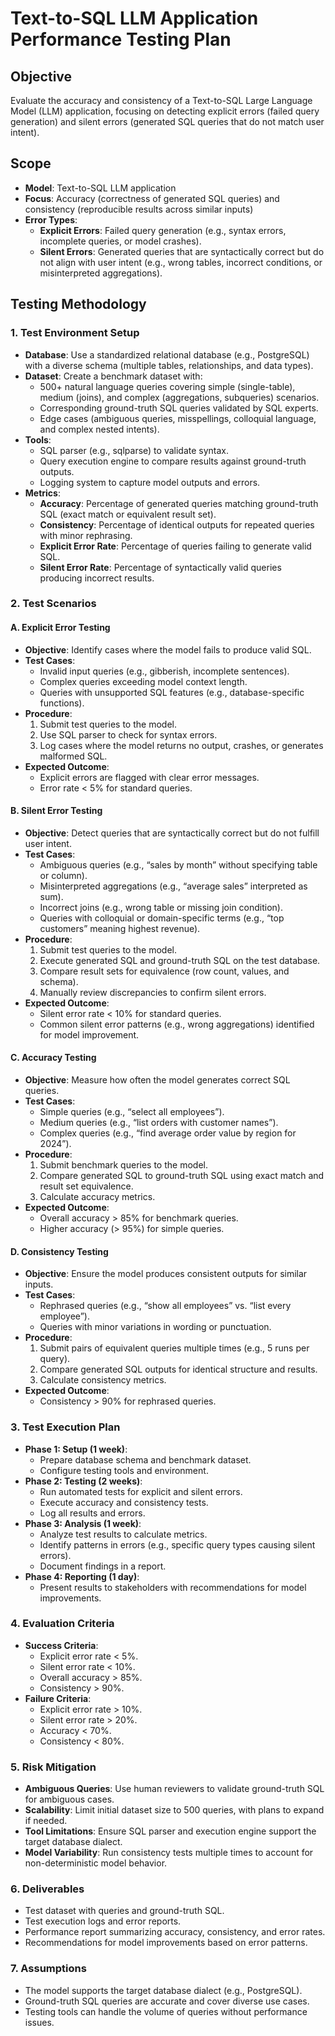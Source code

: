 # Text-to-SQL LLM Application Performance Testing Plan

## Objective
Evaluate the accuracy and consistency of a Text-to-SQL Large Language Model (LLM) application, focusing on detecting explicit errors (failed query generation) and silent errors (generated SQL queries that do not match user intent).

## Scope
- **Model**: Text-to-SQL LLM application
- **Focus**: Accuracy (correctness of generated SQL queries) and consistency (reproducible results across similar inputs)
- **Error Types**:
  - **Explicit Errors**: Failed query generation (e.g., syntax errors, incomplete queries, or model crashes).
  - **Silent Errors**: Generated queries that are syntactically correct but do not align with user intent (e.g., wrong tables, incorrect conditions, or misinterpreted aggregations).

## Testing Methodology

### 1. Test Environment Setup
- **Database**: Use a standardized relational database (e.g., PostgreSQL) with a diverse schema (multiple tables, relationships, and data types).
- **Dataset**: Create a benchmark dataset with:
  - 500+ natural language queries covering simple (single-table), medium (joins), and complex (aggregations, subqueries) scenarios.
  - Corresponding ground-truth SQL queries validated by SQL experts.
  - Edge cases (ambiguous queries, misspellings, colloquial language, and complex nested intents).
- **Tools**:
  - SQL parser (e.g., sqlparse) to validate syntax.
  - Query execution engine to compare results against ground-truth outputs.
  - Logging system to capture model outputs and errors.
- **Metrics**:
  - **Accuracy**: Percentage of generated queries matching ground-truth SQL (exact match or equivalent result set).
  - **Consistency**: Percentage of identical outputs for repeated queries with minor rephrasing.
  - **Explicit Error Rate**: Percentage of queries failing to generate valid SQL.
  - **Silent Error Rate**: Percentage of syntactically valid queries producing incorrect results.

### 2. Test Scenarios

#### A. Explicit Error Testing
- **Objective**: Identify cases where the model fails to produce valid SQL.
- **Test Cases**:
  - Invalid input queries (e.g., gibberish, incomplete sentences).
  - Complex queries exceeding model context length.
  - Queries with unsupported SQL features (e.g., database-specific functions).
- **Procedure**:
  1. Submit test queries to the model.
  2. Use SQL parser to check for syntax errors.
  3. Log cases where the model returns no output, crashes, or generates malformed SQL.
- **Expected Outcome**:
  - Explicit errors are flagged with clear error messages.
  - Error rate < 5% for standard queries.

#### B. Silent Error Testing
- **Objective**: Detect queries that are syntactically correct but do not fulfill user intent.
- **Test Cases**:
  - Ambiguous queries (e.g., “sales by month” without specifying table or column).
  - Misinterpreted aggregations (e.g., “average sales” interpreted as sum).
  - Incorrect joins (e.g., wrong table or missing join condition).
  - Queries with colloquial or domain-specific terms (e.g., “top customers” meaning highest revenue).
- **Procedure**:
  1. Submit test queries to the model.
  2. Execute generated SQL and ground-truth SQL on the test database.
  3. Compare result sets for equivalence (row count, values, and schema).
  4. Manually review discrepancies to confirm silent errors.
- **Expected Outcome**:
  - Silent error rate < 10% for standard queries.
  - Common silent error patterns (e.g., wrong aggregations) identified for model improvement.

#### C. Accuracy Testing
- **Objective**: Measure how often the model generates correct SQL queries.
- **Test Cases**:
  - Simple queries (e.g., “select all employees”).
  - Medium queries (e.g., “list orders with customer names”).
  - Complex queries (e.g., “find average order value by region for 2024”).
- **Procedure**:
  1. Submit benchmark queries to the model.
  2. Compare generated SQL to ground-truth SQL using exact match and result set equivalence.
  3. Calculate accuracy metrics.
- **Expected Outcome**:
  - Overall accuracy > 85% for benchmark queries.
  - Higher accuracy (> 95%) for simple queries.

#### D. Consistency Testing
- **Objective**: Ensure the model produces consistent outputs for similar inputs.
- **Test Cases**:
  - Rephrased queries (e.g., “show all employees” vs. “list every employee”).
  - Queries with minor variations in wording or punctuation.
- **Procedure**:
  1. Submit pairs of equivalent queries multiple times (e.g., 5 runs per query).
  2. Compare generated SQL outputs for identical structure and results.
  3. Calculate consistency metrics.
- **Expected Outcome**:
  - Consistency > 90% for rephrased queries.

### 3. Test Execution Plan
- **Phase 1: Setup (1 week)**:
  - Prepare database schema and benchmark dataset.
  - Configure testing tools and environment.
- **Phase 2: Testing (2 weeks)**:
  - Run automated tests for explicit and silent errors.
  - Execute accuracy and consistency tests.
  - Log all results and errors.
- **Phase 3: Analysis (1 week)**:
  - Analyze test results to calculate metrics.
  - Identify patterns in errors (e.g., specific query types causing silent errors).
  - Document findings in a report.
- **Phase 4: Reporting (1 day)**:
  - Present results to stakeholders with recommendations for model improvements.

### 4. Evaluation Criteria
- **Success Criteria**:
  - Explicit error rate < 5%.
  - Silent error rate < 10%.
  - Overall accuracy > 85%.
  - Consistency > 90%.
- **Failure Criteria**:
  - Explicit error rate > 10%.
  - Silent error rate > 20%.
  - Accuracy < 70%.
  - Consistency < 80%.

### 5. Risk Mitigation
- **Ambiguous Queries**: Use human reviewers to validate ground-truth SQL for ambiguous cases.
- **Scalability**: Limit initial dataset size to 500 queries, with plans to expand if needed.
- **Tool Limitations**: Ensure SQL parser and execution engine support the target database dialect.
- **Model Variability**: Run consistency tests multiple times to account for non-deterministic model behavior.

### 6. Deliverables
- Test dataset with queries and ground-truth SQL.
- Test execution logs and error reports.
- Performance report summarizing accuracy, consistency, and error rates.
- Recommendations for model improvements based on error patterns.

### 7. Assumptions
- The model supports the target database dialect (e.g., PostgreSQL).
- Ground-truth SQL queries are accurate and cover diverse use cases.
- Testing tools can handle the volume of queries without performance issues.